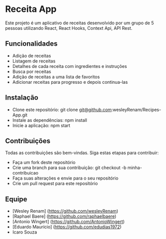 # Receita App
Este projeto é um aplicativo de receitas desenvolvido por um grupo de 5 pessoas utilizando React, React Hooks, Context Api, API Rest.

## Funcionalidades
* Adição de receitas
* Listagem de receitas
* Detalhes de cada receita com ingredientes e instruções
* Busca por receitas
* Adição de receitas a uma lista de favoritos
* Adicionar receitas para progresso e depois continua-las 
## Instalação
* Clone este repositório: git clone git@github.com:wesleyRenam/Recipes-App.git
* Instale as dependências: npm install
* Inicie a aplicação: npm start
## Contribuições
Todas as contribuições são bem-vindas. Siga estas etapas para contribuir:

* Faça um fork deste repositório
* Crie uma branch para sua contribuição: git checkout -b minha-contribuicao
* Faça suas alterações e envie para o seu repositório
* Crie um pull request para este repositório
## Equipe
* [Wesley Renam] (https://github.com/wesleyRenam)
* [Raphael Baere] (https://github.com/raphaelbaere)
* [Antonio Wingert] (https://github.com/AntonioWingert)
* [Eduardo Maurício] (https://github.com/edudias1972)
* Icaro Souza
